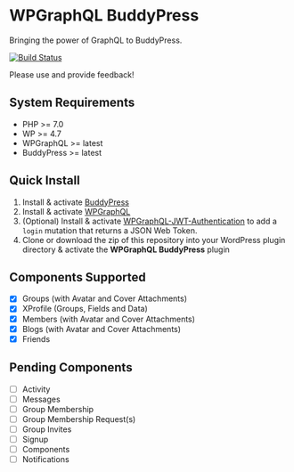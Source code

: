 # WPGraphQL BuddyPress

Bringing the power of GraphQL to BuddyPress.

[![Build Status](https://travis-ci.org/wp-graphql/wp-graphql-buddypress.svg?branch=master)](https://travis-ci.org/wp-graphql/wp-graphql-buddypress )

Please use and provide feedback!

## System Requirements

* PHP >= 7.0
* WP >= 4.7
* WPGraphQL >= latest
* BuddyPress >= latest

## Quick Install

1. Install & activate [BuddyPress](https://buddypress.org/)
2. Install & activate [WPGraphQL](https://www.wpgraphql.com/)
3. (Optional) Install & activate [WPGraphQL-JWT-Authentication](https://github.com/wp-graphql/wp-graphql-jwt-authentication) to add a `login` mutation that returns a JSON Web Token.
4. Clone or download the zip of this repository into your WordPress plugin directory & activate the **WPGraphQL BuddyPress** plugin

## Components Supported

- [x] Groups (with Avatar and Cover Attachments)
- [x] XProfile (Groups, Fields and Data)
- [x] Members (with Avatar and Cover Attachments)
- [x] Blogs (with Avatar and Cover Attachments)
- [x] Friends

## Pending Components

- [ ] Activity
- [ ] Messages
- [ ] Group Membership
- [ ] Group Membership Request(s)
- [ ] Group Invites
- [ ] Signup
- [ ] Components
- [ ] Notifications
